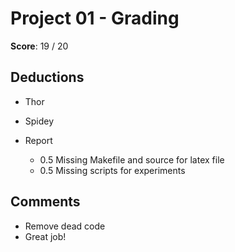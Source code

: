 Project 01 - Grading
====================

**Score**: 19 / 20

Deductions
----------

* Thor

* Spidey

* Report

    - 0.5   Missing Makefile and source for latex file
    - 0.5   Missing scripts for experiments

Comments
--------

* Remove dead code
* Great job!

